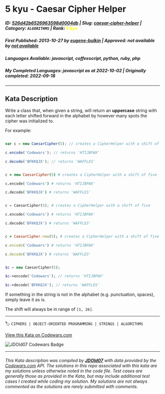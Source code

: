 # 5 kyu - Caesar Cipher Helper

##### **ID**: [526d42b6526963598d0004db](https://www.codewars.com/kata/526d42b6526963598d0004db) | **Slug**: [caesar-cipher-helper](https://www.codewars.com/kata/526d42b6526963598d0004db) | **Category**: `ALGORITHMS` | **Rank**: <span style="color:yellow">5 kyu</span>

##### **First Published**: 2013-10-27 ***by*** [eugene-bulkin](https://www.codewars.com/users/eugene-bulkin) | **Approved**: *not available* ***by*** [*not available*](*https://www.codewars.com*)

##### **Languages Available**: javascript, coffeescript, python, ruby, php

##### **My Completed Languages**: javascript ***as at*** 2022-10-02 | **Originally completed**: 2022-09-18

---

## Kata Description


Write a class that, when given a string, will return an **uppercase** string with each letter shifted forward in the alphabet by however many spots the cipher was initialized to.



For example:



```javascript

var c = new CaesarCipher(5); // creates a CipherHelper with a shift of five

c.encode('Codewars'); // returns 'HTIJBFWX'

c.decode('BFKKQJX'); // returns 'WAFFLES'

```

```coffeescript

c = new CaesarCipher(5) # creates a CipherHelper with a shift of five

c.encode('Codewars') # returns 'HTIJBFWX'

c.decode('BFKKQJX') # returns 'WAFFLES'

```

```python

c = CaesarCipher(5); # creates a CipherHelper with a shift of five

c.encode('Codewars') # returns 'HTIJBFWX'

c.decode('BFKKQJX') # returns 'WAFFLES'

```

```ruby

c = CaesarCipher.new(5); # creates a CipherHelper with a shift of five

c.encode('Codewars') # returns 'HTIJBFWX'

c.decode('BFKKQJX') # returns 'WAFFLES'

```



```php

$c = new CaesarCipher(5);

$c->encode('Codewars'); // returns 'HTIJBFWX'

$c->decode('BFKKQJX'); // returns 'WAFFLES'

```



If something in the string is not in the alphabet (e.g. punctuation, spaces), simply leave it as is.  

The shift will always be in range of `[1, 26]`.

---


🏷 `CIPHERS | OBJECT-ORIENTED PROGRAMMING | STRINGS | ALGORITHMS`


[View this Kata on Codewars.com](https://www.codewars.com/kata/526d42b6526963598d0004db)

![](https://www.codewars.com/users/jdold07/badges/large "JDOld07 Codewars Badge")

---

###### *This Kata description was compiled by [**JDOld07**](https://tpstech.dev) with data provided by the [Codewars.com](https://www.codewars.com) API.  The solutions in this repo associated with this kata are my solutions unless otherwise noted in the code file.  Test cases are generally those as provided in the Kata, but may include additional test cases I created while coding my solution.  My solutions are not always commented as the solutions are rarely submitted with comments.*
